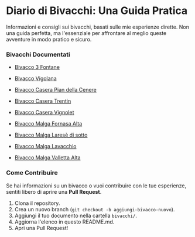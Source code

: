 # Diario di Bivacchi: Una Guida Pratica

Informazioni e consigli sui bivacchi, basati sulle mie esperienze dirette. Non una guida perfetta, ma l'essenziale per affrontare al meglio queste avventure in modo pratico e sicuro.

### Bivacchi Documentati

* [Bivacco 3 Fontane](./bivacco-3_fontane/Bivacco_3_Fontane.pdf)
* [Bivacco Vigolana](./bivacco-vigolana/Bivacco_Vigolana.pdf)

* [Bivacco Casera Pian della Cenere](./casera-pian_della_cenere/Casera_Pian_della_Cenere.pdf)
* [Bivacco Casera Trentin](./casera-trentin/Casera_Trentin.pdf)
* [Bivacco Casera Vignolet](./casera-vignolet/Casera_Vignolet.pdf)

* [Bivacco Malga Fornasa Alta](./malga-fornasa_alta/Malga-Fornasa_Alta.pdf)
* [Bivacco Malga Laresè di sotto](./malga-larese_di_sotto/Malga-Larese_di_sotto.pdf)
* [Bivacco Malga Lavacchio](./malga-lavacchio/Malga_Lavacchio.pdf)
* [Bivacco Malga Valletta Alta](./malga-valletta_alta/Malga-Valletta_Alta.pdf)

### Come Contribuire
Se hai informazioni su un bivacco o vuoi contribuire con le tue esperienze, sentiti libero di aprire una **Pull Request**.

1.  Clona il repository.
2.  Crea un nuovo branch (`git checkout -b aggiungi-bivacco-nuovo`).
3.  Aggiungi il tuo documento nella cartella `bivacchi/`.
4.  Aggiorna l'elenco in questo README.md.
5.  Apri una Pull Request!
